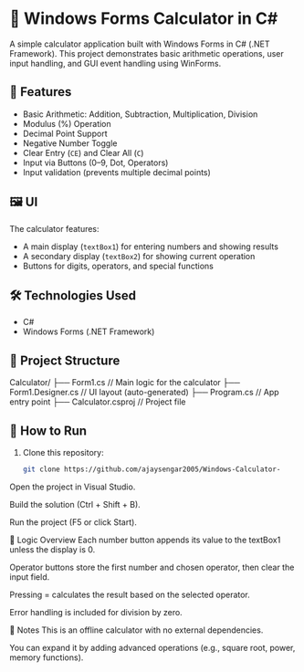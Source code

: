 # 🧮 Windows Forms Calculator in C#

A simple calculator application built with Windows Forms in C# (.NET Framework). This project demonstrates basic arithmetic operations, user input handling, and GUI event handling using WinForms.

## 🚀 Features

- Basic Arithmetic: Addition, Subtraction, Multiplication, Division
- Modulus (%) Operation
- Decimal Point Support
- Negative Number Toggle
- Clear Entry (`CE`) and Clear All (`C`)
- Input via Buttons (0–9, Dot, Operators)
- Input validation (prevents multiple decimal points)

## 🖼️ UI

The calculator features:
- A main display (`textBox1`) for entering numbers and showing results
- A secondary display (`textBox2`) for showing current operation
- Buttons for digits, operators, and special functions

## 🛠️ Technologies Used

- C#
- Windows Forms (.NET Framework)

## 📂 Project Structure

Calculator/
├── Form1.cs // Main logic for the calculator
├── Form1.Designer.cs // UI layout (auto-generated)
├── Program.cs // App entry point
├── Calculator.csproj // Project file


## 🔧 How to Run

1. Clone this repository:
   ```bash
   git clone https://github.com/ajaysengar2005/Windows-Calculator-
Open the project in Visual Studio.

Build the solution (Ctrl + Shift + B).

Run the project (F5 or click Start).

🧠 Logic Overview
Each number button appends its value to the textBox1 unless the display is 0.

Operator buttons store the first number and chosen operator, then clear the input field.

Pressing = calculates the result based on the selected operator.

Error handling is included for division by zero.

📌 Notes
This is an offline calculator with no external dependencies.

You can expand it by adding advanced operations (e.g., square root, power, memory functions).
